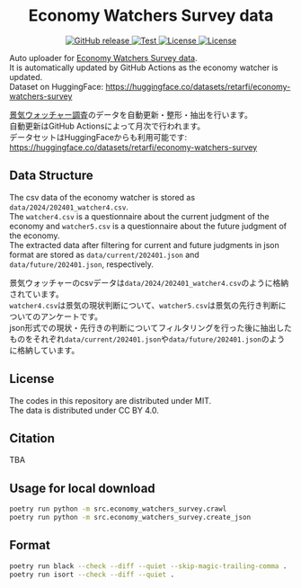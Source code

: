 <div id="top"></div>

<h1 align="center">Economy Watchers Survey data</h1>

<p align="center">
  <a href="https://github.com/retarfi/economy-watchers-survey/releases">
    <img alt="GitHub release" src="https://img.shields.io/github/v/release/retarfi/economy-watchers-survey.svg">
  <a href="https://github.com/retarfi/economy-watchers-survey/actions/workflows/build-test.yml">
    <img alt="Test" src="https://github.com/retarfi/economy-watchers-survey/actions/workflows/build-test.yml/badge.svg">
  </a>
  </a>
  <a href="https://github.com/retarfi/economy-watchers-survey#license">
    <img alt="License" src="https://img.shields.io/badge/License_(code)-MIT-yellow">
  </a>
  <a href="https://github.com/retarfi/economy-watchers-survey/blob/main/data/LICENSE">
    <img alt="License" src="https://img.shields.io/badge/License_(data)-CC_BY_4.0-lightgrey.svg">
  </a>
</p>


Auto uploader for [Economy Watchers Survey data](https://www5.cao.go.jp/keizai3/watcher-e/index-e.html).  
It is automatically updated by GitHub Actions as the economy watcher is updated.  
Dataset on HuggingFace: https://huggingface.co/datasets/retarfi/economy-watchers-survey  

[景気ウォッチャー調査](https://www5.cao.go.jp/keizai3/watcher/watcher_menu.html)のデータを自動更新・整形・抽出を行います。  
自動更新はGitHub Actionsによって月次で行われます。  
データセットはHuggingFaceからも利用可能です: https://huggingface.co/datasets/retarfi/economy-watchers-survey  


## Data Structure
The csv data of the economy watcher is stored as `data/2024/202401_watcher4.csv`.  
The `watcher4.csv` is a questionnaire about the current judgment of the economy and `watcher5.csv` is a questionnaire about the future judgment of the economy.  
The extracted data after filtering for current and future judgments in json format are stored as `data/current/202401.json` and `data/future/202401.json`, respectively.

景気ウォッチャーのcsvデータは`data/2024/202401_watcher4.csv`のように格納されています。  
`watcher4.csv`は景気の現状判断について、`watcher5.csv`は景気の先行き判断についてのアンケートです。  
json形式での現状・先行きの判断についてフィルタリングを行った後に抽出したものをそれぞれ`data/current/202401.json`や`data/future/202401.json`のように格納しています。


## License
The codes in this repository are distributed under MIT.  
The data is distributed under CC BY 4.0.


## Citation
TBA


## Usage for local download
```sh
poetry run python -m src.economy_watchers_survey.crawl
poetry run python -m src.economy_watchers_survey.create_json
```


## Format
```sh
poetry run black --check --diff --quiet --skip-magic-trailing-comma .
poetry run isort --check --diff --quiet .
```

